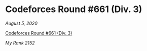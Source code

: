 # Codeforces Round #661 (Div. 3)

*August 5, 2020*

[Codeforces Round #661 (Div. 3)](https://codeforces.com/contest/1399)

*My Rank 2152*

